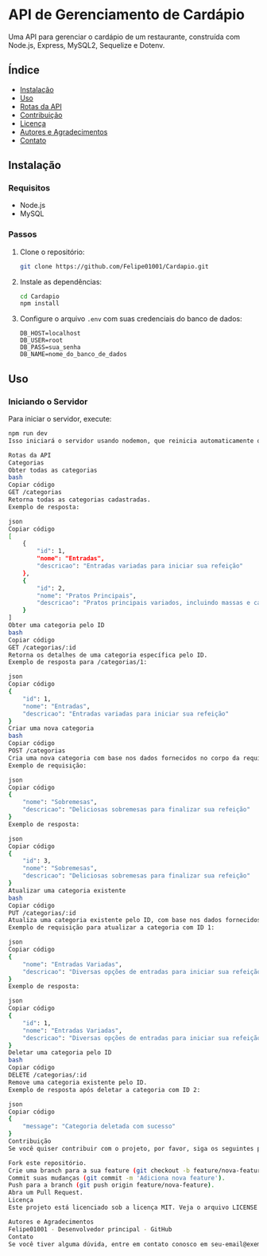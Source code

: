 # API de Gerenciamento de Cardápio

Uma API para gerenciar o cardápio de um restaurante, construída com Node.js, Express, MySQL2, Sequelize e Dotenv.

## Índice
- [Instalação](#instalação)
- [Uso](#uso)
- [Rotas da API](#rotas-da-api)
- [Contribuição](#contribuição)
- [Licença](#licença)
- [Autores e Agradecimentos](#autores-e-agradecimentos)
- [Contato](#contato)

## Instalação

### Requisitos
- Node.js
- MySQL

### Passos
1. Clone o repositório:
    ```sh
    git clone https://github.com/Felipe01001/Cardapio.git
    ```
2. Instale as dependências:
    ```sh
    cd Cardapio
    npm install
    ```
3. Configure o arquivo `.env` com suas credenciais do banco de dados:
    ```
    DB_HOST=localhost
    DB_USER=root
    DB_PASS=sua_senha
    DB_NAME=nome_do_banco_de_dados
    ```

## Uso

### Iniciando o Servidor
Para iniciar o servidor, execute:
```sh
npm run dev
Isso iniciará o servidor usando nodemon, que reinicia automaticamente o servidor sempre que houver alterações no código.

Rotas da API
Categorias
Obter todas as categorias
bash
Copiar código
GET /categorias
Retorna todas as categorias cadastradas.
Exemplo de resposta:

json
Copiar código
[
    {
        "id": 1,
        "nome": "Entradas",
        "descricao": "Entradas variadas para iniciar sua refeição"
    },
    {
        "id": 2,
        "nome": "Pratos Principais",
        "descricao": "Pratos principais variados, incluindo massas e carnes"
    }
]
Obter uma categoria pelo ID
bash
Copiar código
GET /categorias/:id
Retorna os detalhes de uma categoria específica pelo ID.
Exemplo de resposta para /categorias/1:

json
Copiar código
{
    "id": 1,
    "nome": "Entradas",
    "descricao": "Entradas variadas para iniciar sua refeição"
}
Criar uma nova categoria
bash
Copiar código
POST /categorias
Cria uma nova categoria com base nos dados fornecidos no corpo da requisição.
Exemplo de requisição:

json
Copiar código
{
    "nome": "Sobremesas",
    "descricao": "Deliciosas sobremesas para finalizar sua refeição"
}
Exemplo de resposta:

json
Copiar código
{
    "id": 3,
    "nome": "Sobremesas",
    "descricao": "Deliciosas sobremesas para finalizar sua refeição"
}
Atualizar uma categoria existente
bash
Copiar código
PUT /categorias/:id
Atualiza uma categoria existente pelo ID, com base nos dados fornecidos no corpo da requisição.
Exemplo de requisição para atualizar a categoria com ID 1:

json
Copiar código
{
    "nome": "Entradas Variadas",
    "descricao": "Diversas opções de entradas para iniciar sua refeição"
}
Exemplo de resposta:

json
Copiar código
{
    "id": 1,
    "nome": "Entradas Variadas",
    "descricao": "Diversas opções de entradas para iniciar sua refeição"
}
Deletar uma categoria pelo ID
bash
Copiar código
DELETE /categorias/:id
Remove uma categoria existente pelo ID.
Exemplo de resposta após deletar a categoria com ID 2:

json
Copiar código
{
    "message": "Categoria deletada com sucesso"
}
Contribuição
Se você quiser contribuir com o projeto, por favor, siga os seguintes passos:

Fork este repositório.
Crie uma branch para a sua feature (git checkout -b feature/nova-feature).
Commit suas mudanças (git commit -m 'Adiciona nova feature').
Push para a branch (git push origin feature/nova-feature).
Abra um Pull Request.
Licença
Este projeto está licenciado sob a licença MIT. Veja o arquivo LICENSE para mais detalhes.

Autores e Agradecimentos
Felipe01001 - Desenvolvedor principal - GitHub
Contato
Se você tiver alguma dúvida, entre em contato conosco em seu-email@exemplo.com.